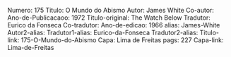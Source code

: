 Numero: 175
Titulo: O Mundo do Abismo
Autor: James White
Co-autor: 
Ano-de-Publicacaoo: 1972
Titulo-original: The Watch Below
Tradutor: Eurico da Fonseca
Co-tradutor: 
Ano-de-edicao: 1966
alias: James-White
Autor2-alias: 
Tradutor1-alias: Eurico-da-Fonseca
Tradutor2-alias: 
Titulo-link: 175-O-Mundo-do-Abismo
Capa: Lima de Freitas
pags: 227
Capa-link: Lima-de-Freitas